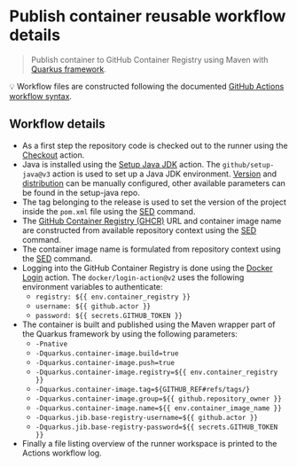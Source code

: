 # Publish container reusable workflow details

> Publish container to GitHub Container Registry using Maven with [Quarkus framework][quarkus].

:bulb: Workflow files are constructed following the documented [GitHub Actions workflow syntax][workflowsyntax].

## Workflow details

- As a first step the repository code is checked out to the runner using the [Checkout][checkout] action.
- Java is installed using the [Setup Java JDK][setupjava] action. The `github/setup-java@v3` action is used to set up a Java JDK environment. [Version][version] and [distribution][distribution] can be manually configured, other available parameters can be found in the setup-java repo.
- The tag belonging to the release is used to set the version of the project inside the `pom.xml` file using the [SED][sed] command.
- The [GitHub Container Registry (GHCR)][containerregistry] URL and container image name are constructed from available repository context using the [SED][sed] command.
- The container image name is formulated from repository context using the [SED][sed] command.
- Logging into the GitHub Container Registry is done using the [Docker Login][dockerlogin] action. The `docker/login-action@v2` uses the following environment variables to authenticate:
  - `registry: ${{ env.container_registry }}`
  - `username: ${{ github.actor }}`
  - `password: ${{ secrets.GITHUB_TOKEN }}`
- The container is built and published using the Maven wrapper part of the Quarkus framework by using the following parameters:
  - `-Pnative`
  - `-Dquarkus.container-image.build=true`
  - `-Dquarkus.container-image.push=true`
  - `-Dquarkus.container-image.registry=${{ env.container_registry }}`
  - `-Dquarkus.container-image.tag=${GITHUB_REF#refs/tags/}`
  - `-Dquarkus.container-image.group=${{ github.repository_owner }}`
  - `-Dquarkus.container-image.name=${{ env.container_image_name }}`
  - `-Dquarkus.jib.base-registry-username=${{ github.actor }}`
  - `-Dquarkus.jib.base-registry-password=${{ secrets.GITHUB_TOKEN }}`
- Finally a file listing overview of the runner workspace is printed to the Actions workflow log.

[checkout]: https://github.com/marketplace/actions/checkout
[quarkus]: https://quarkus.io/
[setupjava]: https://github.com/marketplace/actions/setup-java-jdk
[sed]: https://manpages.ubuntu.com/manpages/jammy/man1/sed.1.html
[containerregistry]: https://docs.github.com/enterprise-server@latest/packages/working-with-a-github-packages-registry/working-with-the-container-registry
[dockerlogin]: https://github.com/marketplace/actions/docker-login
[distribution]: https://github.com/actions/setup-java#supported-distributions
[version]: https://github.com/actions/setup-java#supported-version-syntax
[workflowsyntax]: https://docs.github.com/enterprise-server@latest/actions/using-workflows/workflow-syntax-for-github-actions

